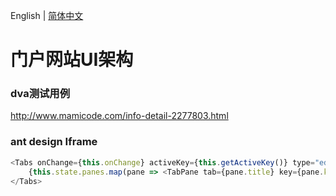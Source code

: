English | [简体中文](./README.zh-CN.md)

# 门户网站UI架构

### dva测试用例
http://www.mamicode.com/info-detail-2277803.html

### ant design Iframe
```js
<Tabs onChange={this.onChange} activeKey={this.getActiveKey()} type="editable-card" onEdit={this.onEdit}>
    {this.state.panes.map(pane => <TabPane tab={pane.title} key={pane.key}><iframe onLoad={this.onload} src={pane.url}></iframe></TabPane>)}
</Tabs>
```
